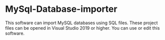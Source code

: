 # MySql-Database-importer
This software can import MySQL databases using SQL files.
These project files can be opened in Visual Studio 2019 or higher.
You can use or edit this software.
